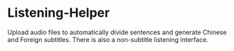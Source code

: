 # Listening-Helper
Upload audio files to automatically divide sentences and generate Chinese and Foreign subtitles. There is also a non-subtitle listening interface.
